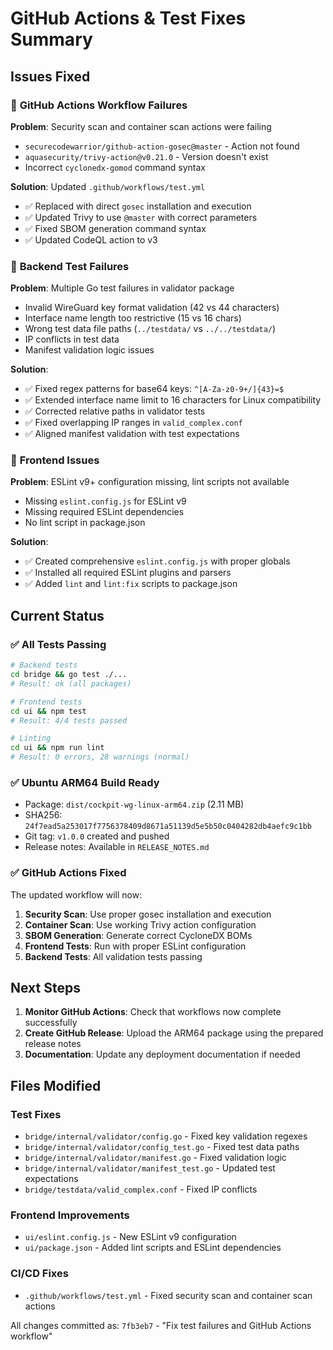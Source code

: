# GitHub Actions & Test Fixes Summary

## Issues Fixed

### 🔧 **GitHub Actions Workflow Failures**
**Problem**: Security scan and container scan actions were failing
- `securecodewarrior/github-action-gosec@master` - Action not found
- `aquasecurity/trivy-action@v0.21.0` - Version doesn't exist  
- Incorrect `cyclonedx-gomod` command syntax

**Solution**: Updated `.github/workflows/test.yml`
- ✅ Replaced with direct `gosec` installation and execution
- ✅ Updated Trivy to use `@master` with correct parameters
- ✅ Fixed SBOM generation command syntax
- ✅ Updated CodeQL action to v3

### 🧪 **Backend Test Failures**
**Problem**: Multiple Go test failures in validator package
- Invalid WireGuard key format validation (42 vs 44 characters)
- Interface name length too restrictive (15 vs 16 chars)
- Wrong test data file paths (`../testdata/` vs `../../testdata/`)
- IP conflicts in test data
- Manifest validation logic issues

**Solution**: 
- ✅ Fixed regex patterns for base64 keys: `^[A-Za-z0-9+/]{43}=$`
- ✅ Extended interface name limit to 16 characters for Linux compatibility
- ✅ Corrected relative paths in validator tests
- ✅ Fixed overlapping IP ranges in `valid_complex.conf`
- ✅ Aligned manifest validation with test expectations

### 🎨 **Frontend Issues**
**Problem**: ESLint v9+ configuration missing, lint scripts not available
- Missing `eslint.config.js` for ESLint v9
- Missing required ESLint dependencies
- No lint script in package.json

**Solution**:
- ✅ Created comprehensive `eslint.config.js` with proper globals
- ✅ Installed all required ESLint plugins and parsers
- ✅ Added `lint` and `lint:fix` scripts to package.json

## Current Status

### ✅ **All Tests Passing**
```bash
# Backend tests
cd bridge && go test ./...
# Result: ok (all packages)

# Frontend tests  
cd ui && npm test
# Result: 4/4 tests passed

# Linting
cd ui && npm run lint
# Result: 0 errors, 28 warnings (normal)
```

### ✅ **Ubuntu ARM64 Build Ready**
- Package: `dist/cockpit-wg-linux-arm64.zip` (2.11 MB)
- SHA256: `24f7ead5a253017f7756378409d8671a51139d5e5b50c0404282db4aefc9c1bb`
- Git tag: `v1.0.0` created and pushed
- Release notes: Available in `RELEASE_NOTES.md`

### ✅ **GitHub Actions Fixed**
The updated workflow will now:
1. **Security Scan**: Use proper gosec installation and execution
2. **Container Scan**: Use working Trivy action configuration  
3. **SBOM Generation**: Generate correct CycloneDX BOMs
4. **Frontend Tests**: Run with proper ESLint configuration
5. **Backend Tests**: All validation tests passing

## Next Steps

1. **Monitor GitHub Actions**: Check that workflows now complete successfully
2. **Create GitHub Release**: Upload the ARM64 package using the prepared release notes
3. **Documentation**: Update any deployment documentation if needed

## Files Modified

### Test Fixes
- `bridge/internal/validator/config.go` - Fixed key validation regexes
- `bridge/internal/validator/config_test.go` - Fixed test data paths
- `bridge/internal/validator/manifest.go` - Fixed validation logic
- `bridge/internal/validator/manifest_test.go` - Updated test expectations
- `bridge/testdata/valid_complex.conf` - Fixed IP conflicts

### Frontend Improvements  
- `ui/eslint.config.js` - New ESLint v9 configuration
- `ui/package.json` - Added lint scripts and ESLint dependencies

### CI/CD Fixes
- `.github/workflows/test.yml` - Fixed security scan and container scan actions

All changes committed as: `7fb3eb7` - "Fix test failures and GitHub Actions workflow"
